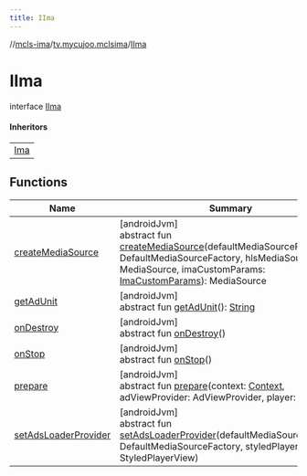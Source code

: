 ```yaml
---
title: IIma
---
```

//[mcls-ima](../../../index.html)/[tv.mycujoo.mclsima](../index.html)/[IIma](index.html)



# IIma

interface [IIma](index.html)

#### Inheritors


| |
|---|
| [Ima](../-ima/index.html) |


## Functions


| Name | Summary |
|---|---|
| [createMediaSource](create-media-source.html) | [androidJvm]<br>abstract fun [createMediaSource](create-media-source.html)(defaultMediaSourceFactory: DefaultMediaSourceFactory, hlsMediaSource: MediaSource, imaCustomParams: [ImaCustomParams](../-ima-custom-params/index.html)): MediaSource |
| [getAdUnit](get-ad-unit.html) | [androidJvm]<br>abstract fun [getAdUnit](get-ad-unit.html)(): [String](https://kotlinlang.org/api/latest/jvm/stdlib/kotlin/-string/index.html) |
| [onDestroy](on-destroy.html) | [androidJvm]<br>abstract fun [onDestroy](on-destroy.html)() |
| [onStop](on-stop.html) | [androidJvm]<br>abstract fun [onStop](on-stop.html)() |
| [prepare](prepare.html) | [androidJvm]<br>abstract fun [prepare](prepare.html)(context: [Context](https://developer.android.com/reference/kotlin/android/content/Context.html), adViewProvider: AdViewProvider, player: Player) |
| [setAdsLoaderProvider](set-ads-loader-provider.html) | [androidJvm]<br>abstract fun [setAdsLoaderProvider](set-ads-loader-provider.html)(defaultMediaSourceFactory: DefaultMediaSourceFactory, styledPlayerView: StyledPlayerView) |

